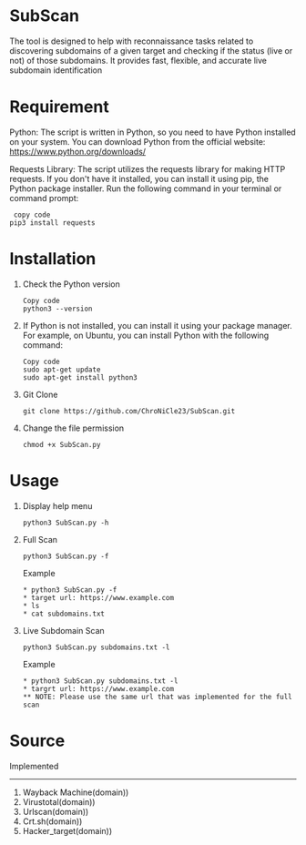 # SubScan
The tool is designed to help with reconnaissance tasks related to discovering subdomains of a given target and checking if the status (live or not) of those subdomains. It provides fast, flexible, and accurate live subdomain identification

# Requirement
Python: The script is written in Python, so you need to have Python installed on your system. You can download Python from the official website: https://www.python.org/downloads/

Requests Library: The script utilizes the requests library for making HTTP requests. If you don't have it installed, you can install it using pip, the Python package installer. Run the following command in your terminal or command prompt:

```
 copy code
pip3 install requests

```

# Installation
1. Check the Python version
    
    ```
    Copy code
    python3 --version
    
    ```
2.  If Python is not installed, you can install it using your package manager. For example, on Ubuntu, you can install Python with the following command:
    
    ```
    Copy code
    sudo apt-get update
    sudo apt-get install python3
    
    ```
3. Git Clone
   ```
   git clone https://github.com/ChroNiCle23/SubScan.git

   ```
4. Change the file permission
   ```
   chmod +x SubScan.py
   ```
   
# Usage
1. Display help menu
   ```
   python3 SubScan.py -h
   ```
2. Full Scan
   ```
   python3 SubScan.py -f
   ```
   Example
   ```
   * python3 SubScan.py -f
   * target url: https://www.example.com
   * ls
   * cat subdomains.txt
   ```
4. Live Subdomain Scan
   ```
   python3 SubScan.py subdomains.txt -l
   ```
   Example
   ```
   * python3 SubScan.py subdomains.txt -l
   * targrt url: https://www.example.com
   ** NOTE: Please use the same url that was implemented for the full scan

# Source
Implemented
_______________
1. Wayback Machine(domain))
2. Virustotal(domain))
3. Urlscan(domain))
4. Crt.sh(domain))
5. Hacker_target(domain))

